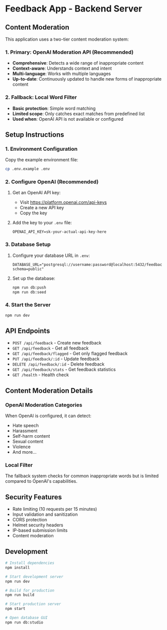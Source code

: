 # Feedback App - Backend Server

## Content Moderation

This application uses a two-tier content moderation system:

### 1. Primary: OpenAI Moderation API (Recommended)
- **Comprehensive**: Detects a wide range of inappropriate content
- **Context-aware**: Understands context and intent
- **Multi-language**: Works with multiple languages
- **Up-to-date**: Continuously updated to handle new forms of inappropriate content

### 2. Fallback: Local Word Filter
- **Basic protection**: Simple word matching
- **Limited scope**: Only catches exact matches from predefined list
- **Used when**: OpenAI API is not available or configured

## Setup Instructions

### 1. Environment Configuration

Copy the example environment file:
```bash
cp .env.example .env
```

### 2. Configure OpenAI (Recommended)

1. Get an OpenAI API key:
   - Visit https://platform.openai.com/api-keys
   - Create a new API key
   - Copy the key

2. Add the key to your `.env` file:
   ```
   OPENAI_API_KEY=sk-your-actual-api-key-here
   ```

### 3. Database Setup

1. Configure your database URL in `.env`:
   ```
   DATABASE_URL="postgresql://username:password@localhost:5432/feedback_db?schema=public"
   ```

2. Set up the database:
   ```bash
   npm run db:push
   npm run db:seed
   ```

### 4. Start the Server

```bash
npm run dev
```

## API Endpoints

- `POST /api/feedback` - Create new feedback
- `GET /api/feedback` - Get all feedback
- `GET /api/feedback/flagged` - Get only flagged feedback
- `PUT /api/feedback/:id` - Update feedback
- `DELETE /api/feedback/:id` - Delete feedback
- `GET /api/feedback/stats` - Get feedback statistics
- `GET /health` - Health check

## Content Moderation Details

### OpenAI Moderation Categories
When OpenAI is configured, it can detect:
- Hate speech
- Harassment
- Self-harm content
- Sexual content
- Violence
- And more...

### Local Filter
The fallback system checks for common inappropriate words but is limited compared to OpenAI's capabilities.

## Security Features

- Rate limiting (10 requests per 15 minutes)
- Input validation and sanitization
- CORS protection
- Helmet security headers
- IP-based submission limits
- Content moderation

## Development

```bash
# Install dependencies
npm install

# Start development server
npm run dev

# Build for production
npm run build

# Start production server
npm start

# Open database GUI
npm run db:studio
```
